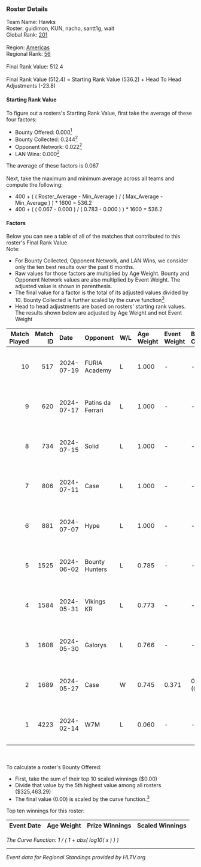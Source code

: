 ### Roster Details<br />
Team Name: Hawks<br />
Roster: guidimon, KUN, nacho, santt1g, wait<br />
Global Rank: [201](../standings_global.md)<br />
<br />
Region: [Americas]( ../standings_americas.md)<br />
Regional Rank: [56]( ../standings_americas.md)<br />
<br />
Final Rank Value:  512.4<br />
<br />
Final Rank Value (512.4) = Starting Rank Value (536.2) + Head To Head Adjustments (-23.8)<br />

#### Starting Rank Value<br />
To figure out a rosters's Starting Rank Value, first take the average of these four factors:<br />
- Bounty Offered: 0.000[<sup>1</sup>](#table2)
- Bounty Collected: 0.244[<sup>2</sup>](#table1)
- Opponent Network: 0.022[<sup>2</sup>](#table1)
- LAN Wins: 0.000[<sup>2</sup>](#table1)

The average of these factors is 0.067<br />
<br />
Next, take the maximum and minimum average across all teams and compute the following:<br />
- 400 + ( ( Roster_Average - Min_Average ) / ( Max_Average - Min_Average ) ) * 1600 = 536.2
- 400 + ( ( 0.067 - 0.000 ) / ( 0.783 - 0.000 ) ) * 1600 = 536.2


#### Factors<br />
Below you can see a table of all of the matches that contributed to this roster's Final Rank Value.<br />
Note:<br />

- For Bounty Collected, Opponent Network, and LAN Wins, we consider only the ten best results over the past 6 months.
- Raw values for those factors are multiplied by Age Weight. Bounty and Opponent Network values are also multiplied by Event Weight. The adjusted value is shown in parenthesis.
- The final value for a factor is the total of its adjusted values divided by 10. Bounty Collected is further scaled by the curve function[<sup>3</sup>](#curveFunction)
- Head to head adjustments are based on rosters' starting rank values. The results shown below are adjusted by Age Weight and not Event Weight
<span id="table1"></span><br />


| Match Played | Match ID | Date       | Opponent          | W/L | Age Weight | Event Weight | Bounty Collected | Opponent Network | LAN Wins  | H2H Adj. | Roster                               |
| -: | -: | :- | :- | :- | :- | :- | :- | :- | :- | -: | :- |
|           10 |      517 | 2024-07-19 | FURIA Academy     | L   | 1.000      | -            | -                | -                | -         |   -15.42 | guidimon, KUN, nacho, santt1g, wait  |
|            9 |      620 | 2024-07-17 | Patins da Ferrari | L   | 1.000      | -            | -                | -                | -         |    -5.69 | guidimon, KUN, nacho, santt1g, wait  |
|            8 |      734 | 2024-07-15 | Solid             | L   | 1.000      | -            | -                | -                | -         |    -4.65 | guidimon, KUN, nacho, santt1g, wait  |
|            7 |      806 | 2024-07-11 | Case              | L   | 1.000      | -            | -                | -                | -         |    -4.11 | guidimon, KUN, nacho, santt1g, wait  |
|            6 |      881 | 2024-07-07 | Hype              | L   | 1.000      | -            | -                | -                | -         |    -3.65 | F4QQ, guidimon, KUN, santt1g, wait   |
|            5 |     1525 | 2024-06-02 | Bounty Hunters    | L   | 0.785      | -            | -                | -                | -         |    -3.43 | ABM, christo, guidimon, KUN, santt1g |
|            4 |     1584 | 2024-05-31 | Vikings KR        | L   | 0.773      | -            | -                | -                | -         |    -4.60 | ABM, christo, guidimon, KUN, santt1g |
|            3 |     1608 | 2024-05-30 | Galorys           | L   | 0.766      | -            | -                | -                | -         |    -2.94 | ABM, christo, guidimon, KUN, santt1g |
|            2 |     1689 | 2024-05-27 | Case              | W   | 0.745      | 0.371        | 0.029 (0.008)    | 0.804 (0.222)    | 0 (0.000) |    20.92 | ABM, christo, guidimon, KUN, santt1g |
|            1 |     4223 | 2024-02-14 | W7M               | L   | 0.060      | -            | -                | -                | -         |    -0.29 | guidimon, KUN, nacho, nasher, PABLEK |

<br />
<span id="table2"></span><br />
To calculate a roster's Bounty Offered:<br />

- First, take the sum of their top 10 scaled winnings ($0.00)
- Divide that value by the 5th highest value among all rosters ($325,463.29)
- The final value (0.00) is scaled by the curve function.[<sup>3</sup>](#curveFunction)

Top ten winnings for this roster:<br />

| Event Date | Age Weight | Prize Winnings | Scaled Winnings |
| :- | -: | :- | :- |


<span id="curveFunction"></span>_The Curve Function: 1 / ( 1 + abs( log10( x ) ) )_<br />

---
_Event data for Regional Standings provided by HLTV.org_<br />
